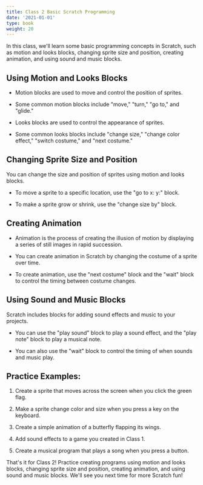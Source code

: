 ```yaml
---
title: Class 2 Basic Scratch Programming 
date: '2021-01-01'
type: book
weight: 20
---
```


<!--more-->
In this class, we'll learn some basic programming concepts in Scratch, such as motion and looks blocks, changing sprite size and position, creating animation, and using sound and music blocks. ## Using Motion and Looks Blocks - Motion blocks are used to move and control the position of sprites. - Some common motion blocks include "move," "turn," "go to," and "glide." - Looks blocks are used to control the appearance of sprites. - Some common looks blocks include "change size," "change color effect," "switch costume," and "next costume." ## Changing Sprite Size and Position You can change the size and position of sprites using motion and looks blocks. - To move a sprite to a specific location, use the "go to x: y:" block. - To make a sprite grow or shrink, use the "change size by" block. ## Creating Animation - Animation is the process of creating the illusion of motion by displaying a series of still images in rapid succession. - You can create animation in Scratch by changing the costume of a sprite over time. - To create animation, use the "next costume" block and the "wait" block to control the timing between costume changes. ## Using Sound and Music Blocks Scratch includes blocks for adding sound effects and music to your projects. - You can use the "play sound" block to play a sound effect, and the "play note" block to play a musical note. - You can also use the "wait" block to control the timing of when sounds and music play.  ## Practice Examples: 1. Create a sprite that moves across the screen when you click the green flag. 2. Make a sprite change color and size when you press a key on the keyboard. 3. Create a simple animation of a butterfly flapping its wings. 4. Add sound effects to a game you created in Class 1. 5. Create a musical program that plays a song when you press a button. That's it for Class 2! Practice creating programs using motion and looks blocks, changing sprite size and position, creating animation, and using sound and music blocks. We'll see you next time for more Scratch fun! 


